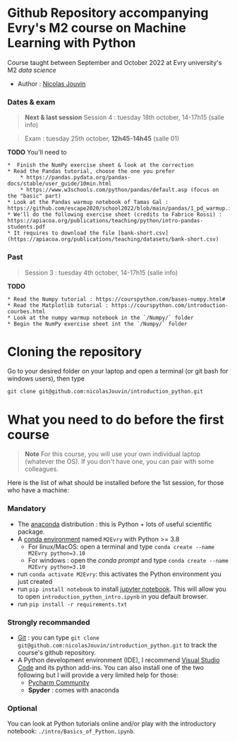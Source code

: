 # Github Repository accompanying Evry's M2 course on Machine Learning with Python

Course taught between September and October 2022 at Evry university's M2 *data science*
* Author : [Nicolas Jouvin](https://nicolasjouvin.github.io)


### Dates & exam

> **Next & last session** Session 4 : tuesday 18th october, 14-17h15 (salle info)

> Exam : tuesday 25th october, **12h45-14h45** (salle 01)

**TODO** You'll need to

	*  Finish the NumPy exercise sheet & look at the correction
	* Read the Pandas tutorial, choose the one you prefer
		* https://pandas.pydata.org/pandas-docs/stable/user_guide/10min.html
		* https://www.w3schools.com/python/pandas/default.asp (focus on the "basic" part)
	* Look at the Pandas warmup notebook of Tamas Gal : https://github.com/escape2020/school2022/blob/main/pandas/1_pd_warmup.ipynb
	* We'll do the following exercise sheet (credits to Fabrice Rossi) : https://apiacoa.org/publications/teaching/python/intro-pandas-students.pdf
	* It requires to download the file [bank-short.csv](https://apiacoa.org/publications/teaching/datasets/bank-short.csv)	

### Past
> Session 3 : tuesday 4th october, 14-17h15 (salle info)

**TODO**

	* Read the Numpy tutorial : https://courspython.com/bases-numpy.html#
	* Read the Matplotlib tutorial : https://courspython.com/introduction-courbes.html
	* Look at the numpy warmup notebook in the `/Numpy/` folder
	* Begin the NumPy exercise sheet int the `/Numpy/` folder





# Cloning the repository

Go to your desired folder on your laptop and open a terminal (or git bash for windows users), then type 

```
git clone git@github.com:nicolasJouvin/introduction_python.git
```


# What you need to do before the first course

> **Note** For this course, you will use your own individual laptop (whatever the OS). If you don't have one, you can pair with some colleagues. 


Here is the list of what should be installed before the 1st session, for those who have a machine:

### Mandatory

 * The  [anaconda](https://www.anaconda.com/products/distribution) distribution : this is Python + lots of useful scientific package.
 * A [conda environment](https://conda.io/projects/conda/en/latest/user-guide/tasks/manage-environments.html) named  `M2Evry` with Python >= 3.8
     * For linux/MacOS: open a terminal and type `conda create --name M2Evry python=3.10` 
     * For windows : open the *conda prompt* and type `conda create --name M2Evry python=3.10`
 * run `conda activate M2Evry`: this activates the Python environment you just created
 * run `pip install notebook` to install [jupyter notebook](https://www.dataquest.io/blog/jupyter-notebook-tutorial/). This will allow you to open `introduction_python_intro.ipynb` in you default browser.
 * run `pip install -r requirements.txt`

### Strongly recommanded
 
 * [Git](https://git-scm.com/book/fr/v2/D%C3%A9marrage-rapide-Installation-de-Git) : you can type `git clone git@github.com:nicolasJouvin/introduction_python.git` to track the course's github repository.
 * A Python development environment (IDE), I recommend [Visual Studio Code](https://code.visualstudio.com/docs/languages/python) and its python add-ins. You can also install one of the two following but I will provide a very limited help for those:
     * [Pycharm Community](https://www.jetbrains.com/fr-fr/pycharm/download/) 
     * **Spyder** : comes with anaconda
     
### Optional 

You can look at Python tutorials online and/or play with the introductory notebook: `./intro/Basics_of_Python.ipynb`.
